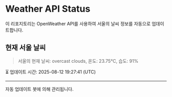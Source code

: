
# Weather API Status

이 리포지토리는 OpenWeather API를 사용하여 서울의 날씨 정보를 자동으로 업데이트합니다.

## 현재 서울 날씨
> 서울의 현재 날씨: overcast clouds, 온도: 23.75°C, 습도: 91%

⏳ 업데이트 시간: 2025-08-12 19:27:41 (UTC)

---
자동 업데이트 봇에 의해 관리됩니다.
